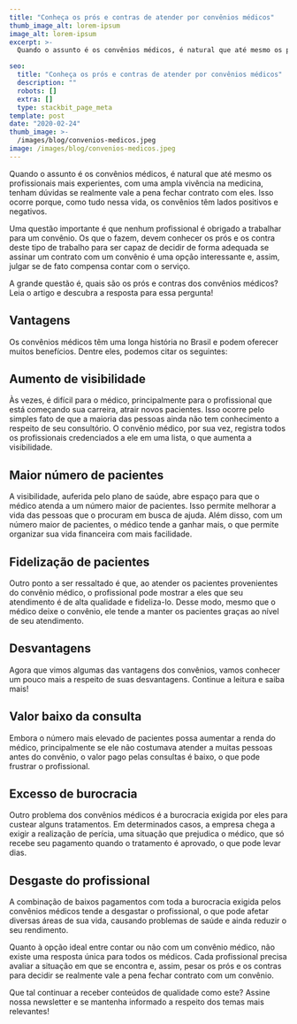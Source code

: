 ```yaml
---
title: "Conheça os prós e contras de atender por convênios médicos"
thumb_image_alt: lorem-ipsum
image_alt: lorem-ipsum
excerpt: >-
  Quando o assunto é os convênios médicos, é natural que até mesmo os profissionais mais experientes, com uma ampla vivência na medicina, tenham dúvidas se realmente vale a pena fechar contrato com eles. Isso ocorre porque, como tudo nessa vida, os convênios têm lados positivos e negativos.

seo:
  title: "Conheça os prós e contras de atender por convênios médicos"
  description: ""
  robots: []
  extra: []
  type: stackbit_page_meta
template: post
date: "2020-02-24"
thumb_image: >-
  /images/blog/convenios-medicos.jpeg
image: /images/blog/convenios-medicos.jpeg
---
```


Quando o assunto é os convênios médicos, é natural que até mesmo os profissionais mais experientes, com uma ampla vivência na medicina, tenham dúvidas se realmente vale a pena fechar contrato com eles. Isso ocorre porque, como tudo nessa vida, os convênios têm lados positivos e negativos.

Uma questão importante é que nenhum profissional é obrigado a trabalhar para um convênio. Os que o fazem, devem conhecer os prós e os contra deste tipo de trabalho para ser capaz de decidir de forma adequada se assinar um contrato com um convênio é uma opção interessante e, assim, julgar se de fato compensa contar com o serviço.

A grande questão é, quais são os prós e contras dos convênios médicos? Leia o artigo e descubra a resposta para essa pergunta!

## Vantagens

Os convênios médicos têm uma longa história no Brasil e podem oferecer muitos benefícios. Dentre eles, podemos citar os seguintes:

## Aumento de visibilidade

Às vezes, é difícil para o médico, principalmente para o profissional que está começando sua carreira, atrair novos pacientes. Isso ocorre pelo simples fato de que a maioria das pessoas ainda não tem conhecimento a respeito de seu consultório. O convênio médico, por sua vez, registra todos os profissionais credenciados a ele em uma lista, o que aumenta a visibilidade.

## Maior número de pacientes

A visibilidade, auferida pelo plano de saúde, abre espaço para que o médico atenda a um número maior de pacientes. Isso permite melhorar a vida das pessoas que o procuram em busca de ajuda. Além disso, com um número maior de pacientes, o médico tende a ganhar mais, o que permite organizar sua vida financeira com mais facilidade.

## Fidelização de pacientes

Outro ponto a ser ressaltado é que, ao atender os pacientes provenientes do convênio médico, o profissional pode mostrar a eles que seu atendimento é de alta qualidade e fideliza-lo. Desse modo, mesmo que o médico deixe o convênio, ele tende a manter os pacientes graças ao nível de seu atendimento.

## Desvantagens

Agora que vimos algumas das vantagens dos convênios, vamos conhecer um pouco mais a respeito de suas desvantagens. Continue a leitura e saiba mais!

## Valor baixo da consulta

Embora o número mais elevado de pacientes possa aumentar a renda do médico, principalmente se ele não costumava atender a muitas pessoas antes do convênio, o valor pago pelas consultas é baixo, o que pode frustrar o profissional.

## Excesso de burocracia

Outro problema dos convênios médicos é a burocracia exigida por eles para custear alguns tratamentos. Em determinados casos, a empresa chega a exigir a realização de perícia, uma situação que prejudica o médico, que só recebe seu pagamento quando o tratamento é aprovado, o que pode levar dias.

## Desgaste do profissional

A combinação de baixos pagamentos com toda a burocracia exigida pelos convênios médicos tende a desgastar o profissional, o que pode afetar diversas áreas de sua vida, causando problemas de saúde e ainda reduzir o seu rendimento.

Quanto à opção ideal entre contar ou não com um convênio médico, não existe uma resposta única para todos os médicos. Cada profissional precisa avaliar a situação em que se encontra e, assim, pesar os prós e os contras para decidir se realmente vale a pena fechar contrato com um convênio.

Que tal continuar a receber conteúdos de qualidade como este? Assine nossa newsletter e se mantenha informado a respeito dos temas mais relevantes!
